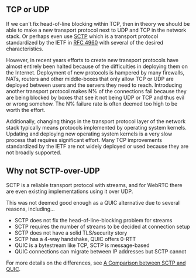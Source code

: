 ## TCP or UDP

If we can't fix head-of-line blocking within TCP, then in theory we should
be able to make a new transport protocol next to UDP and TCP in the network
stack. Or perhaps even use
[SCTP](https://en.wikipedia.org/wiki/Stream_Control_Transmission_Protocol)
which is a transport protocol standardized by the IETF in [RFC
4960](https://tools.ietf.org/html/rfc4960) with several of the desired
characteristics.

However, in recent years efforts to create new transport protocols have almost
entirely been halted because of the difficulties in deploying them on the Internet. 
Deployment of new protocols is hampered by many firewalls, NATs, routers and other 
middle-boxes that only allow TCP or UDP are deployed between users and the servers 
they need to reach. Introducing another transport protocol makes N% of the connections
fail because they are being blocked by boxes that see it not being UDP or TCP and 
thus evil or wrong somehow. The N% failure rate is often deemed too high to be 
worth the effort.

Additionally, changing things in the transport protocol layer of the network
stack typically means protocols implemented by operating system kernels.
Updating and deploying new operating system kernels is a very slow process
that requires significant effort. Many TCP improvements standardized by the 
IETF are not widely deployed or used because they are not broadly supported.

## Why not SCTP-over-UDP

SCTP is a reliable transport protocol with streams, and for WebRTC there are
even existing implementations using it over UDP.

This was not deemed good enough as a QUIC alternative due to several reasons,
including...

 - SCTP does not fix the head-of-line-blocking problem for streams
 - SCTP requires the number of streams to be decided at connection setup
 - SCTP does not have a solid TLS/security story
 - SCTP has a 4-way handshake, QUIC offers 0-RTT
 - QUIC is a bytestream like TCP, SCTP is message-based
 - QUIC connections can migrate between IP addresses but SCTP cannot

For more details on the differences, see [A Comparison between SCTP and
QUIC](https://tools.ietf.org/html/draft-joseph-quic-comparison-quic-sctp-00).
